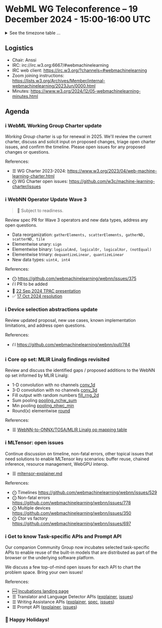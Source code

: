 # WebML WG Teleconference – 19 December 2024 - 15:00-16:00 UTC

<details><summary>See the timezone table ...</summary>
<table>
<tr><td> San Francisco <td> Thu, 19 December 2024 <td> 07:00
<tr><td> Boston <td> Thu, 19 December 2024 <td> 10:00  
<tr><td> London <td> Thu, 19 December 2024 <td> 15:00  
<tr><td> Berlin <td> Thu, 19 December 2024 <td> 16:00 
<tr><td> Helsinki <td> Thu, 19 December 2024 <td> 17:00 
<tr><td> Shanghai <td> Thu, 19 December 2024 <td> 23:00
<tr><td> Tokyo <td> Fri, 20 December 2024 <td> 00:00
<tr><td> UTC <td> Thu, 19 December 2024 <td> 15:00 UTC
</table>

Other locations: https://www.timeanddate.com/worldclock/fixedtime.html?iso=20241219T15
</details>

## Logistics

* Chair: Anssi
* IRC: irc://irc.w3.org:6667/#webmachinelearning
* IRC web client: https://irc.w3.org/?channels=#webmachinelearning
* Zoom joining instructions: https://lists.w3.org/Archives/Member/internal-webmachinelearning/2023Jun/0000.html
* Minutes: https://www.w3.org/2024/12/05-webmachinelearning-minutes.html

## Agenda

### ℹ️ WebML Working Group Charter update

*Working Group* charter is up for renewal in 2025. We'll review the current charter, discuss and solicit input on proposed changes, triage open charter issues, and confirm the timeline. Please open issues for any proposed changes or questions.

References:
- ☰ WG Charter 2023-2024: https://www.w3.org/2023/04/web-machine-learning-charter.html
- ⨀ WG Charter open issues: https://github.com/w3c/machine-learning-charter/issues


### ℹ️ WebNN Operator Update Wave 3

>🎁 Subject to readiness.

Review spec PR for Wave 3 operators and new data types, address any open questions.

- Data reorganization: `gatherElements, scatterElements, gatherND, scatterND, tile`
- Elementwise unary: `sign`
- Elementwise binary: `logicalAnd, logicalOr, logicalXor, (notEqual)`
- Elementwise trinary: `dequantizeLinear, quantizeLinear`
- New data types: `uint4, int4`

References:
- ⨀ https://github.com/webmachinelearning/webnn/issues/375
- ⛙ PR to be added
- 📁 [22 Sep 2024 TPAC presentation](https://lists.w3.org/Archives/Public/www-archive/2024Sep/att-0014/WebNN_Operator_Update_Wave_3.pdf)
- ✅ [17 Oct 2024 resolution](https://www.w3.org/2024/10/17-webmachinelearning-minutes.html#1152)


### ℹ️ Device selection abstractions update

Review updated proposal, new use cases, known implementation limitations, and address open questions.

References:

- ⛙ https://github.com/webmachinelearning/webnn/pull/784


### ℹ️ Core op set: MLIR Linalg findings revisited

Review and discuss the identified gaps / proposed additions to the WebNN op set informed by MLIR Linalg:

- 1-D convolution with no channels [conv_1d](https://mlir.llvm.org/docs/Dialects/Linalg/#linalgconv_1d-linalgconv1dop)
- 3-D convolution with no channels [conv_3d](https://mlir.llvm.org/docs/Dialects/Linalg/#linalgconv_3d-linalgconv3dop)
- Fill output with random numbers [fill_rng_2d](https://mlir.llvm.org/docs/Dialects/Linalg/#linalgfill_rng_2d-linalgfillrng2dop)
- Sum pooling [pooling_nchw_sum](https://mlir.llvm.org/docs/Dialects/Linalg/#linalgpooling_nchw_sum-linalgpoolingnchwsumop)
- Min pooling [pooling_nhwc_min](https://mlir.llvm.org/docs/Dialects/Linalg/#linalgpooling_nhwc_min-linalgpoolingnhwcminop)
- Round(x) elementwise [round](https://mlir.llvm.org/docs/Dialects/Linalg/#linalground-linalgroundop)

References:
- ☰ [WebNN-to-ONNX/TOSA/MLIR Linalg op mapping table](https://onedrive.live.com/view.aspx?resid=EE82F5C6F06C7371%21345450&authkey=!AK8f-RDTleqlLXE)


### ℹ️ MLTensor: open issues

Continue discussion on timeline, non-fatal errors, other topical issues that need solutions to enable MLTensor key scenarios: buffer reuse, chained inference, resource management, WebGPU interop.

- ☰ [mltensor-explainer.md](https://github.com/webmachinelearning/webnn/blob/main/mltensor-explainer.md)

References:
- ⨀ Timelines https://github.com/webmachinelearning/webnn/issues/529
- ⨀ Non-fatal errors https://github.com/webmachinelearning/webnn/issues/778
- ⨀ Multiple devices https://github.com/webmachinelearning/webnn/issues/350
- ⨀ Ctor vs factory https://github.com/webmachinelearning/webnn/issues/697


### ℹ️ Get to know Task-specific APIs and Prompt API

Our companion Community Group now incubates selected task-specific APIs to enable reuse of the built-in models that are distributed as part of the browser or the underlying software platform.

We discuss a few top-of-mind open issues for each API to chart the problem space. Bring your own issues!

References:
- 🆕 [Incubations landing page](https://webmachinelearning.github.io/incubations/)
- ☰ Translator and Language Detector APIs ([explainer](https://github.com/webmachinelearning/translation-api/), [issues](https://github.com/webmachinelearning/translation-api/issues))
- ☰ Writing Assistance APIs ([explainer](https://github.com/webmachinelearning/writing-assistance-apis), [spec](https://webmachinelearning.github.io/writing-assistance-apis/), [issues](https://github.com/webmachinelearning/writing-assistance-apis/issues))
- ☰ Prompt API ([explainer](https://github.com/webmachinelearning/prompt-api), [issues](https://github.com/webmachinelearning/prompt-api/issues))


### 🎄 Happy Holidays!
